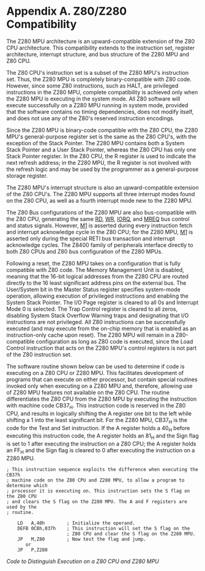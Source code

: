 # Appendix A. Z80/Z280 Compatibility

The Z280 MPU architecture is an upward-compatible extension of the Z80 CPU architecture. This compatibility extends to the instruction set, register architecture, interrupt structure, and bus structure of the Z280 MPU and Z80 CPU.

The Z80 CPU's instruction set is a subset of the Z280 MPU's instruction set. Thus, the Z280 MPU is completely binary-compatible with Z80 code. However, since some Z80 instructions, such as HALT, are privileged instructions in the Z280 MPU, complete compatibility is achieved only when the Z280 MPU is executing in the system mode. All Z80 software will execute successfully on a Z280 MPU running in system mode, provided that the software contains no timing dependencies, does not modify itself, and does not use any of the Z80's reserved instruction encodings.

Since the Z280 MPU is binary-code compatible with the Z80 CPU, the Z280 MPU's general-purpose register set is the same as the Z80 CPU's, with the exception of the Stack Pointer. The Z280 MPU contains both a System Stack Pointer and a User Stack Pointer, whereas the Z80 CPU has only one Stack Pointer register. In the Z80 CPU, the R register is used to indicate the next refresh address; in the Z280 MPU, the R register is not involved with the refresh logic and may be used by the programmer as a general-purpose storage register.

The Z280 MPU's interrupt structure is also an upward-compatible extension of the Z80 CPU's. The Z280 MPU supports all three interrupt modes found on the Z80 CPU, as well as a fourth interrupt mode new to the Z280 MPU.

The Z80 Bus configurations of the Z280 MPU are also bus-compatible with the Z80 CPU, generating the same <ins>RD</ins>, <ins>WR</ins>, <ins>IORQ</ins>, and <ins>MREQ</ins> bus control and status signals. However, <ins>M1</ins> is asserted during every instruction fetch and interrupt acknowledge cycle in the Z80 CPU; for the Z280 MPU, <ins>M1</ins> is asserted only during the special RETI bus transaction and interrupt acknowledge cycles. The Z8400 family of peripherals interface directly to both Z80 CPUs and Z80 bus configuration of the Z280 MPUs.

Following a reset, the Z280 MPU takes on a configuration that is fully compatible with Z80 code. The Memory Management Unit is disabled, meaning that the 16-bit logical addresses from the Z280 CPU are routed directly to the 16 least significant address pins on the external bus. The User/System bit in the Master Status register specifies system-mode operation, allowing execution of privileged instructions and enabling the System Stack Pointer. The I/O Page register is cleared to all 0s and Interrupt Mode 0 is selected. The Trap Control register is cleared to all zeros, disabling System Stack Overflow Warning traps and designating that I/O instructions are not privileged. All Z80 instructions can be successfully executed (and may execute from the on-chip memory that is enabled as an instruction-only cache upon reset). The Z280 MPU will remain in a Z80-compatible configuration as long as Z80 code is executed, since the Load Control instruction that acts on the Z280 MPU's control registers is not part of the Z80 instruction set.

The software routine shown below can be used to determine if code is executing on a Z80 CPU or Z280 MPU. This facilitates development of programs that can execute on either processor, but contain special routines invoked only when executing on a Z280 MPU and, therefore, allowing use of Z280 MPU features not available on the Z80 CPU. The routine differentiates the Z80 CPU from the Z280 MPU by executing the instruction with machine code CB37<sub>H</sub>. This instruction code is reserved in the Z80 CPU, and results in logically shifting the A register one bit to the left while shifting a 1 into the least significant bit. For the Z280 MPU, CB37<sub>H</sub> is the code for the Test and Set instruction. If the A register holds a 40<sub>H</sub> before executing this instruction code, the A register holds an 81<sub>H</sub> and the Sign flag is set to 1 after executing the instruction on a Z80 CPU; the A register holds an FF<sub>H</sub> and the Sign flag is cleared to 0 after executing the instruction on a Z280 MPU.

```
; This instruction sequence exploits the difference when executing the CB37h
; machine code on the Z80 CPU and Z280 MPU, to allow a program to determine which
; processor it is executing on. This instruction sets the S flag on the Z80 CPU 
; and clears the S flag on the Z280 MPU. The A and F registers are used by the
; routine.

    LD   A,40h        ; Initialize the operand.
    DEFB 0CBh,037h    ; This instruction will set the S flag on the 
                      ; Z80 CPU and clear the S flag on the Z280 MPU.
    JP   M,Z80        ; Now test the flag and jump.
       or
    JP   P,Z280
```

_Code to Distinguish Execution on a Z80 CPU and Z280 MPU_
